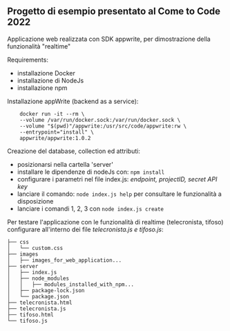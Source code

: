 ## Progetto di esempio presentato al Come to Code 2022
Applicazione web realizzata con SDK appwrite, per dimostrazione della funzionalità "realtime"

Requirements:
- 	 installazione Docker
- 	 installazione di NodeJs
- 	 installazione npm

Installazione appWrite (backend as a service):
```
    docker run -it --rm \
    --volume /var/run/docker.sock:/var/run/docker.sock \
    --volume "$(pwd)"/appwrite:/usr/src/code/appwrite:rw \
    --entrypoint="install" \
    appwrite/appwrite:1.0.2
```

Creazione del database, collection ed attributi:
- posizionarsi nella cartella 'server' 
- installare le dipendenze di nodeJs con: `npm install`
- configurare i parametri nel file index.js: *endpoint, projectID, secret API key*
- lanciare il comando: `node index.js help` per consultare le funzionalità a disposizione
- lanciare i comandi 1, 2, 3 con `node index.js create`

Per testare l'applicazione con le funzionalità di realtime (telecronista, tifoso) configurare all'interno dei file *telecronista.js e tifoso.js*: 
```
├── css
│   └── custom.css
├── images
│   ├── images_for_web_application...
├── server
│   ├── index.js
│   ├── node_modules
│   │   ├── modules_installed_with_npm...
│   ├── package-lock.json
│   └── package.json
├── telecronista.html
├── telecronista.js
├── tifoso.html
└── tifoso.js
```